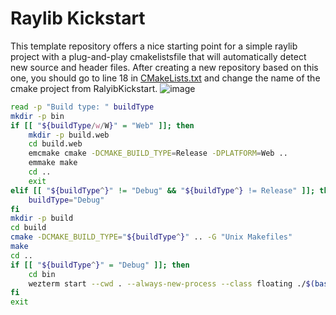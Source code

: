 # Raylib Kickstart
This template repository offers a nice starting point for a simple raylib project with a plug-and-play cmakelistsfile that will automatically detect new source and header files. After creating a new repository based on this one, you should go to line 18 in [CMakeLists.txt](CMakeLists.txt) and change the name of the cmake project from RalyibKickstart.
![image](https://github.com/user-attachments/assets/a21651ab-c1e8-45de-b161-7b9792145a93)


```bash
read -p "Build type: " buildType
mkdir -p bin
if [[ "${buildType/w/W}" = "Web" ]]; then
    mkdir -p build.web
    cd build.web
    emcmake cmake -DCMAKE_BUILD_TYPE=Release -DPLATFORM=Web ..
    emmake make
    cd ..
    exit
elif [[ "${buildType^}" != "Debug" && "${buildType^} != Release" ]]; then
    buildType="Debug"
fi
mkdir -p build
cd build
cmake -DCMAKE_BUILD_TYPE="${buildType^}" .. -G "Unix Makefiles"
make
cd ..
if [[ "${buildType^}" = "Debug" ]]; then
    cd bin
    wezterm start --cwd . --always-new-process --class floating ./$(basename $(dirname $PWD))
fi
exit
```
